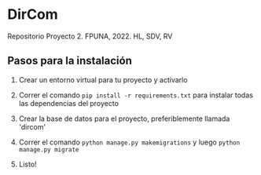 # DirCom

Repositorio Proyecto 2. FPUNA, 2022. HL, SDV, RV


## Pasos para la instalación


1. Crear un entorno virtual para tu proyecto y activarlo

2. Correr el comando `pip install -r requirements.txt` para instalar todas las dependencias del proyecto

3. Crear la base de datos para el proyecto, preferiblemente llamada 'dircom'

4. Correr el comando `python manage.py makemigrations` y luego `python manage.py migrate`

5. Listo!
